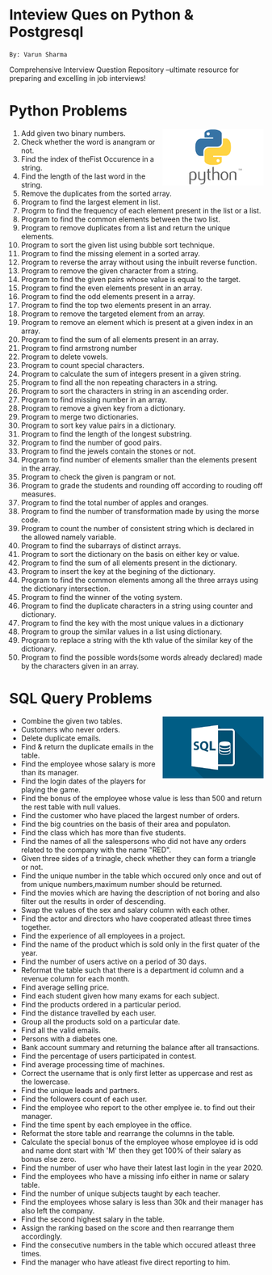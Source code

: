 # Inteview Ques on Python & Postgresql
```
By: Varun Sharma
```
Comprehensive Interview Question Repository –ultimate resource for preparing and excelling in job interviews!

# Python Problems
<img width="200px" src="./python.png" alt="Python"  align="right" />

1) Add given two binary numbers.
2) Check whether the word is anangram or not.
3) Find the index of theFist Occurence in a string.
4) Find the length of the last word in the string.
5) Remove the duplicates from the sorted array.
6) Program to find the largest element in list.
7) Progrm to find the frequency of each element present in the list or a list. 
8) Program to find the common elements between the two list.
9) Program to remove duplicates from a list and return the unique elements.
10) Program to sort the given list using bubble sort technique.
11) Program to find the missing element in a sorted array.
12) Program to reverse the array without using the inbuilt reverse function.
13) Program to remove the given character from a string.
14) Program to find the given pairs whose value is equal to the target.
15) Program to find the even elements present in an array.
16) Program to find the odd elements present in a array.
17) Program to find the top two elements present in an array.
18) Program to remove the targeted element from an array.
19) Program to remove an element which is present at a given index in an array.
22) Program to find the sum of all elements present in an array.
21) Program to find armstrong number
22) Program to delete vowels.
23) Program to count special characters.
24) Program to calculate the sum of integers present in a given string.
25) Program to find all the non repeating characters in a string.
26) Program to sort the characters in string in an ascending order.
27) Program to find missing number in an array.
28) Program to remove a given key from a dictionary.
29) Program to merge two dictionaries.
30) Program to sort key value pairs in a dictionary.
31) Program to find the length of the longest substring.
32) Program to find the number of good pairs.
33) Program to find the jewels contain the stones or not.
34) Program to find number of elements smaller than the elements present in the array.
35) Program to check the given is pangram or not. 
36) Program to grade the students and rounding off according to rouding off measures.
37) Program to find the total number of apples and oranges.
38) Program to find the number of transformation made by using the morse code.
39) Program to count the number of consistent string which is declared in the allowed namely variable.
40) Program to find the subarrays of distinct arrays.
41) Program to sort the dictionary on the basis on either key or value.
42) Program to find the sum of all elements present in the dictionary.
43) Program to insert the key at the begining of the dictionary.
44) Program to find the common elements among all the three arrays using the dictionary intersection.
45) Program to find the winner of the voting system.
46) Program to find the duplicate characters in a string using counter and dictionary.
47) Program to find the key with the most unique values in a dictionary
48) Program to group the similar values in a list using dictionary.
49) Program to replace a string with the kth value of the similar key of the dictionary.
50) Program to find the possible words(some words already declared) made by the characters given in an array. 

# SQL Query Problems
<img width="200px" src="./sql.png" alt="Python"  align="right" />

- Combine the given two tables.
- Customers who never orders.
- Delete duplicate emails.
- Find & return the duplicate emails in the table.
- Find the employee whose salary is more than its manager.
- Find the login dates of the players for playing the game.
- Find the bonus of the employee whose value is less than 500 and return the rest table with null values. 
- Find the customer who have placed the largest number of orders.
- Find the big countries on the basis of their area and populaton.
- Find the class which has more than five students. 
- Find the names of all the salespersons who did not have any orders related to the company with the name "RED".
- Given three sides of a trinagle, check whether they can form a triangle or not.
- Find the unique number in the table which occured only once and out of from unique numbers,maximum number should be returned.
- Find the movies which are having the description of not boring and also filter out the results in order of descending.
- Swap the values of the sex and salary column with each other.
- Find the actor and directors who have cooperated atleast three times together.
- Find the experience of all employees in a project.
- Find the name of the product which is sold only in the first quater of the year.
- Find the number of users active on a period of 30 days.
- Reformat the table such that there is a department id column and a revenue column for each month.
- Find average selling price.
- Find each student given how many exams for each subject.
- Find the products ordered in a particular period.
- Find the distance travelled by each user.
- Group all the products sold on a particular date.
- Find all the valid emails.
- Persons with a diabetes one.
- Bank account summary and returning the balance after all transactions.
- Find the percentage of users participated in contest.
- Find average processing time of machines.
- Correct the username that is only first letter as uppercase and rest as the lowercase.
- Find the unique leads and partners.
- Find the followers count of each user.
- Find the employee who report to the other emplyee ie. to find out their manager.
- Find the time spent by each employee in the office.
- Reformat the store table and rearrange the columns in the table.
- Calculate the special bonus of the employee whose employee id is odd and name dont start with 'M' then they get 100% of their salary as bonus else zero.
- Find the number of user who have their latest last login in the year 2020.
- Find the employees who have a missing info either in name or salary table.
- Find the number of unique subjects taught by each teacher.
- Find the employees whose salary is less than 30k and their manager has also left the company.
- Find the second highest salary in the table.
- Assign the ranking based on the score and then rearrange them accordingly.
- Find the consecutive numbers in the table which occured atleast three times.
- Find the manager who have atleast five direct reporting to him.